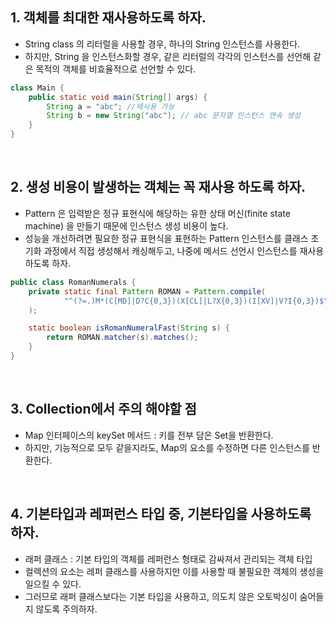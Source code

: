 ## 1. 객체를 최대한 재사용하도록 하자.

- String class 의 리터럴을 사용할 경우, 하나의 String 인스턴스를 사용한다.
- 하지만, String 을 인스턴스화할 경우, 같은 리터럴의 각각의 인스턴스를 선언해 같은 목적의 객체를 비효율적으로 선언할 수 있다.

```java
class Main {
    public static void main(String[] args) {
        String a = "abc"; //재사용 가능
        String b = new String("abc"); // abc 문자열 인스턴스 연속 생성
    }
}
```

<br>

## 2. 생성 비용이 발생하는 객체는 꼭 재사용 하도록 하자.

- Pattern 은 입력받은 정규 표현식에 해당하는 유한 상태 머신(finite state machine) 을 만들기 때문에 
인스턴스 생성 비용이 높다.
- 성능을 개선하려면 필요한 정규 표현식을 표현하는 Pattern 인스턴스를 클래스 초기화 과정에서 직접 생성해서 캐싱해두고,
나중에 메서드 선언시 인스턴스를 재사용 하도록 하자.
```java
public class RomanNumerals {
    private static final Pattern ROMAN = Pattern.compile(
            "^(?=.)M*(C[MD]|D?C{0,3})(X[CL]|L?X{0,3})(I[XV]|V?I{0,3})$"
    );

    static boolean isRomanNumeralFast(String s) {
        return ROMAN.matcher(s).matches();
    }
}
```

<br>

## 3. Collection에서 주의 해야할 점

- Map 인터페이스의 keySet 메서드 : 키를 전부 담은 Set을 반환한다.
- 하지만, 기능적으로 모두 같을지라도, Map의 요소를 수정하면 다른 인스턴스를 반환한다.

<br>

## 4. 기본타입과 레퍼런스 타입 중, 기본타입을 사용하도록 하자.

- 래퍼 클래스 : 기본 타입의 객체를 레퍼런스 형태로 감싸져서 관리되는 객체 타입
- 컬렉션의 요소는 레퍼 클래스를 사용하지만 이를 사용할 때 불필요한 객체의 생성을 일으킬 수 있다.
- 그러므로 래퍼 클래스보다는 기본 타입을 사용하고, 의도치 않은 오토박싱이 숨어들지 않도록 주의하자.